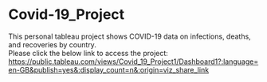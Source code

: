 # Covid-19_Project
This personal tableau project shows COVID-19 data on infections, deaths, and recoveries by country.  
Please click the below link to access the project: https://public.tableau.com/views/Covid_19_Project1/Dashboard1?:language=en-GB&publish=yes&:display_count=n&:origin=viz_share_link
